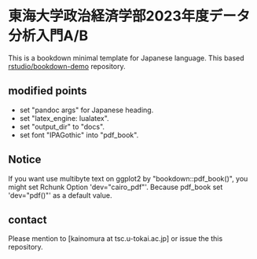 # 東海大学政治経済学部2023年度データ分析入門A/B

This is a bookdown minimal template for Japanese language. This based [rstudio/bookdown-demo](https://github.com/rstudio/bookdown-demo) repository. 

## modified points

- set "pandoc args" for Japanese heading.
- set "latex_engine: lualatex".
- set "output_dir" to "docs".
- set font "IPAGothic" into "pdf_book".

## Notice

If you want use multibyte text on ggplot2 by "bookdown::pdf_book()", you might set Rchunk Option 'dev="cairo_pdf"'. Because pdf_book set 'dev="pdf()"' as a default value. 

## contact

Please mention to [kainomura at tsc.u-tokai.ac.jp] or issue the this repository.
